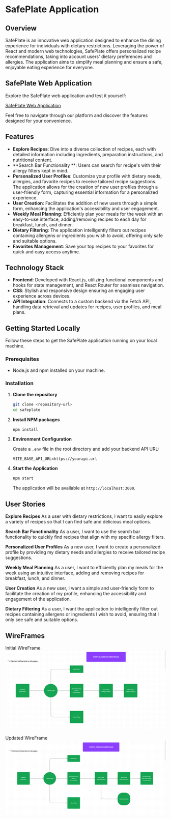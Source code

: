 # SafePlate Application

## Overview

SafePlate is an innovative web application designed to enhance the dining experience for individuals with dietary restrictions. Leveraging the power of React and modern web technologies, SafePlate offers personalized recipe recommendations, taking into account users' dietary preferences and allergies. The application aims to simplify meal planning and ensure a safe, enjoyable eating experience for everyone.

## SafePlate Web Application

Explore the SafePlate web application and test it yourself:

[SafePlate Web Application](https://main--benevolent-beignet-31f50d.netlify.app)

Feel free to navigate through our platform and discover the features designed for your convenience.

## Features

- **Explore Recipes**: Dive into a diverse collection of recipes, each with detailed information including ingredients, preparation instructions, and nutritional content.
- **Search Bar Functionality **: Users can search for recipe's with their allergy filters kept in mind. 
- **Personalized User Profiles**: Customize your profile with dietary needs, allergies, and favorite recipes to receive tailored recipe suggestions. The application allows for the creation of new user profiles through a user-friendly form, capturing essential information for a personalized experience.
- **User Creation**: Facilitates the addition of new users through a simple form, enhancing the application's accessibility and user engagement.
- **Weekly Meal Planning**: Efficiently plan your meals for the week with an easy-to-use interface, adding/removing recipes to each day for breakfast, lunch, and dinner.
- **Dietary Filtering**: The application intelligently filters out recipes containing allergens or ingredients you wish to avoid, offering only safe and suitable options.
- **Favorites Management**: Save your top recipes to your favorites for quick and easy access anytime.

## Technology Stack

- **Frontend**: Developed with React.js, utilizing functional components and hooks for state management, and React Router for seamless navigation.
- **CSS**: Stylish and responsive design ensuring an engaging user experience across devices.
- **API Integration**: Connects to a custom backend via the Fetch API, handling data retrieval and updates for recipes, user profiles, and meal plans.


## Getting Started Locally

Follow these steps to get the SafePlate application running on your local machine.

### Prerequisites

- Node.js and npm installed on your machine.

### Installation

1. **Clone the repository**

    ```sh
    git clone <repository-url>
    cd safeplate
    ```

2. **Install NPM packages**

    ```sh
    npm install
    ```

3. **Environment Configuration**

    Create a `.env` file in the root directory and add your backend API URL:

    ```plaintext
    VITE_BASE_API_URL=https://yourapi.url
    ```

4. **Start the Application**

    ```sh
    npm start
    ```

    The application will be available at `http://localhost:3000`.

## User Stories

**Explore Recipes**
As a user with dietary restrictions, I want to easily explore a variety of recipes so that I can find safe and delicious meal options.

**Search Bar Functionality**
As a user, I want to use the search bar functionality to quickly find recipes that align with my specific allergy filters.

**Personalized User Profiles**
As a new user, I want to create a personalized profile by providing my dietary needs and allergies to receive tailored recipe suggestions.

**Weekly Meal Planning**
As a user, I want to efficiently plan my meals for the week using an intuitive interface, adding and removing recipes for breakfast, lunch, and dinner.

**User Creation**
As a new user, I want a simple and user-friendly form to facilitate the creation of my profile, enhancing the accessibility and engagement of the application.

**Dietary Filtering**
As a user, I want the application to intelligently filter out recipes containing allergens or ingredients I wish to avoid, ensuring that I only see safe and suitable options.

## WireFrames
Initial WireFrame
![Initial WireFrame](./wireframes/intial_wireframe.png)

Updated WireFrame
![Updated WireFrame](./wireframes/updated_wireframe.png)
